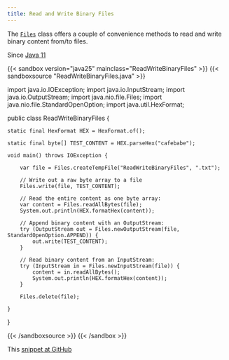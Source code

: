 ```yaml
---
title: Read and Write Binary Files
---
```


The [`Files`](https://docs.oracle.com/en/java/javase/25/docs/api/java.base/java/nio/file/Files.html) class offers a couple of convenience methods
to read and write binary content from/to files.

Since [Java 11](/jdk/11/)

{{< sandbox version="java25" mainclass="ReadWriteBinaryFiles" >}}
{{< sandboxsource "ReadWriteBinaryFiles.java" >}}

import java.io.IOException;
import java.io.InputStream;
import java.io.OutputStream;
import java.nio.file.Files;
import java.nio.file.StandardOpenOption;
import java.util.HexFormat;

public class ReadWriteBinaryFiles {

	static final HexFormat HEX = HexFormat.of();

	static final byte[] TEST_CONTENT = HEX.parseHex("cafebabe");

	void main() throws IOException {

		var file = Files.createTempFile("ReadWriteBinaryFiles", ".txt");

		// Write out a raw byte array to a file
		Files.write(file, TEST_CONTENT);

		// Read the entire content as one byte array:
		var content = Files.readAllBytes(file);
		System.out.println(HEX.formatHex(content));

		// Append binary content with an OutputStream:
		try (OutputStream out = Files.newOutputStream(file, StandardOpenOption.APPEND)) {
			out.write(TEST_CONTENT);
		}

		// Read binary content from an InputStream:
		try (InputStream in = Files.newInputStream(file)) {
			content = in.readAllBytes();
			System.out.println(HEX.formatHex(content));
		}

		Files.delete(file);

	}

}

{{< /sandboxsource >}}
{{< /sandbox >}}

This [snippet at GitHub](https://github.com/marchof/io.javaalmanac.snippets/tree/master/src/main/java/io/javaalmanac/snippets/io/ReadWriteBinaryFiles.java)
